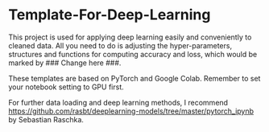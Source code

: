 # Template-For-Deep-Learning

This project is used for applying deep learning easily and conveniently to cleaned data. All you need to do is adjusting the hyper-parameters, structures and functions for computing accuracy and loss, which would be marked by  ### Change here ###.

These templates are based on PyTorch and Google Colab. Remember to set your notebook setting to GPU first.

For further data loading and deep learning methods, I recommend https://github.com/rasbt/deeplearning-models/tree/master/pytorch_ipynb by Sebastian Raschka.
